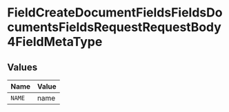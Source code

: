 # FieldCreateDocumentFieldsFieldsDocumentsFieldsRequestRequestBody4FieldMetaType


## Values

| Name   | Value  |
| ------ | ------ |
| `NAME` | name   |